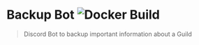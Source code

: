 # Backup Bot ![Docker Build](https://github.com/lolPants/backup-bot/workflows/Docker%20Build/badge.svg)
> Discord Bot to backup important information about a Guild
